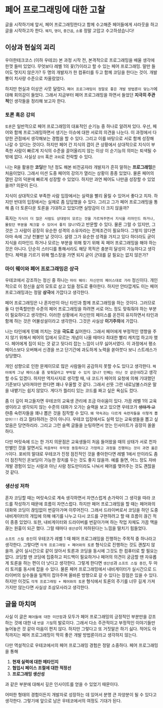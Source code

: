 # 페어 프로그래밍에 대한 고찰

글을 시작하기에 앞서, 페어 프로그래밍한다고 함께 수고해준 페어들에게 샤라웃을 하고 글을 시작하고자 한다.
`웨지`, `영이`, `중간곰`, `소롱` 정말 고맙고 수고하셨습니다!

## 이상과 현실의 괴리
우아한테크코스 (이하 우테코) 본 과정 시작 전, 본격적으로 프로그래밍을 배울 생각에 한껏 들떠 있었다.
무엇보다 레벨 1의 꽃(?)이라고 할 수 있는 페어 프로그래밍. 말만 들어도 멋지지 않은가?
두 명의 개발자가 한 컴퓨터를 두고 함께 코딩을 한다는 것이. 개발뽕이 치사량 수준으로 차올랐었다.

하지만 현실과 이상은 사뭇 달랐다.
`페어 프로그래밍이 정말로 좋은 개발 방법론이 맞는가`에 대해 회의감이 들었다.
그래서 지금부터 페어 프로그래밍을 하면서 들었던 **지극히 주관적**인 생각들을 정리해 보고자 한다. 

### 토론 혹은 강의

`토론`은 일반적으로 페어 프로그래밍의 대표적인 순기능 중 하나로 알려져 있다.
우선, 페어와 함께 프로그래밍하면서 생기는 이슈에 대한 서로의 의견을 나눈다. 이 과정에서 다양한 관점에서 생각해보는 경험을 할 수 있다.
그리고 이를 바탕으로 서로 함께 성장해 나갈 수 있다는 것이다.
하지만 페어 간 지식의 갭이 큰 상황에서 상대적으로 지식이 부족한 사람이 빠르게 지식의 수준을 끌어올리지 않는 이상 이 순기능의 의미는 퇴색될 수밖에 없다.
사실상 `강의` 혹은 `과외`로 전락할 수 있다.

나는 R을 활용한 **코딩**만 1년 정도 해본 비전공자라 개발자가 흔히 말하는 **프로그래밍**은 처음이었다.
그래서 미션 도중 페어의 강의가 열리는 상황이 종종 있었다.
물론 페어의 열띤 강의 덕분에 빠르게 성장할 수 있었다. 하지만 과연 페어도 나만큼 성장할 수 있었을까? 의문이 든다.

지식이 상대적으로 부족한 사람 입장에서는 실력을 빨리 올릴 수 있어서 좋다고 치자.
하지만 반대의 입장에서는 실제로 좀 답답했을 수 있다.
그리고 그가 페어 프로그래밍을 통해 좀 더 토론다운 토론을 기대하고 있었다면 실망감이 더 크지 않을까?

혹자는 `지식이 더 많은 사람도 상대방이 모르는 것을 가르쳐주면서 지식을 리마인드 하거나, 몰랐던 부분을 체크할 수 있어서 좋지 않나?`라고 반문할 수 있다.
물론 그럴 수 있지만, 그것은 그 사람이 굉장히 유순한 성격의 소유자라는 전제조건이 필요하다.
그렇지 않다면 아마 속에 그냥 천불만 날 것이다.
설령 그가 유순한 성격을 가지고 있다 하더라도 굳이 지식을 리마인드 하거나 모르는 부분을 위해 찾기 위해 꼭 페어 프로그래밍을 해야 하는 것은 아니다.
단순히 스터디를 통해서라도 해당 목적은 충분히 달성이 가능하다고 생각한다.
체력을 기르기 위해 헬스장을 가면 되지 굳이 군대를 갈 필요는 없지 않은가?

### 마이 웨이와 페어 프로그래밍은 상극

우테코에서 강조하는 정신 중 하나는 `마이 웨이: 자신만의 페이스대로 가라` 정신이다. 개인적으로 이 정신을 삶의 모토로 삼고 있을 정도로 좋아한다.
하지만 안타깝게도 이는 페어 프로그래밍과는 정말 **상극**에 가깝다고 생각한다.

페어 프로그래밍은 나 혼자만이 아닌 타인과 함께 프로그래밍을 하는 것이다.
그러므로 둘 다 만족할만한 수준의 페어 프로그래밍을 하려면 서로 어느 정도 맞춰줘야 하는 부분이 필요하다고 생각한다.
이러한 상황에서 자신만의 페이스를 온전히 유지하면서 타인과 함께 하는 것은 어불성설이라고 생각한다.
그것은 사실상 **이기주의**에 가깝다.

나는 타인에게 민폐 끼치는 것을 **극도로** 싫어한다.
그래서 페어에게 부정적인 영향을 주지 않기 위해서 페어의 입에서 모르는 개념이 나올 때마다 최대한 빨리 캐치업 하고자 했다.
페어에게 짐이 되는 것 같고 뒷다리 잡는 느낌이 너무 싫어서였다.
이 과정에서 평소 페이스보다 오버해서 신경을 쓰고 단기간에 과도하게 노력을 쏟아붓다 보니 스트레스가 상당했다.

개인 성향으로 인한 문제이므로 많은 사람들이 공감하지 못할 수도 있다고 생각한다.
`페어에게 그냥 페이스를 좀 맞춰달라고 부탁할 수 있지 않나? 민폐는 아닌 것 같은데`라고 생각할 수도 있겠다.
하지만 역지사지로 생각할 때, 내 코드가 페어의 요청에 의해 기대했던 기준보다 낮아져야만 한다면 꽤나 우울할 것 같다.
그래서 선뜻 그런 내로남불스러운 말을 내뱉기는 쉽지 않았다. 게다가 퀄리티 있는 코드를 짜고 싶은 욕심도 컸다.

좀 더 깊이 파고들자면 우테코의 교육생 관리에 조금 아쉬움이 있다.
가끔 레벨 1의 교육생이라고 생각되지 않는 수준의 대화가 오가는 슬랙을 보고 있으면 우테코가 ~~생태계 교란종~~ 숙련자들을 꽤나 뽑은 것을 짐작할 수 있다.
`왜 약속과는 다르게 숙련자들을 이렇게 뽑았어!!!` 라고 질타하려는 것이 아니다.
우테코 입장에서도 실력 있는 교육생들을 뽑고 싶었음은 당연하리라.
그리고 그런 슬랙 글들을 눈팅하면서 얻는 인사이트가 굉장히 쏠쏠하다.

다만 머릿속에 드는 한 가지 의문점은 교육생들이 처음 들어왔을 때의 상태가 서로 천차만별인 것을 알면서도 `처음부터 무작정 동등하다고 가정하고 과정을 진행하는 것이 과연 옳은가`이다.
포비의 말대로 우테코가 진정 점진적인 것을 좋아한다면 레벨 1에서 만이라도 좀 더 점진적인 온보딩이 가능한 장치를 두는 것도 좋지 않을까.
예를 들면, 어느 정도 자바 개발 경험이 있는 사람과 아닌 사람 정도만이라도 나눠서 페어를 맺어주는 것도 괜찮을 것 같다.

### 생산성 저하

혼자 코딩할 때는 머릿속으로 계속 생각하면서 자연스럽게 손가락이 그 생각을 따라 코드를 작성하기 때문에 흐름이 자연스럽다.
하지만 페어 프로그래밍을 할 때는 페어와의 대화와 코딩이 끊임없이 번갈아가며 이루어진다.
그래서 드라이버로서 코딩을 하던 도중 내비게이터의 개입에 의해 얘기를 나누고 다시 코드를 구현하려고 할 때 흐름이 끊긴 적이 종종 있었다.
또한, 내비게이터와 드라이버를 번갈아가며 하는 작업 자체도 가끔 맥을 끊는 원흉이 되곤 했다.
그럴 때마다 `생산성`이 저하된다는 느낌을 떨치기 힘들었다.

`소프트 스킬 증진`이 우테코가 레벨 1 때 페어 프로그래밍을 진행하는 주목적 중 하나라고 생각한다.
그렇다면 `각개 프로그래밍 + 페어와의 토론` 형식으로 진행하는 것도 괜찮지 않을까.
굳이 실시간으로 같이 앉아서 토론과 코딩을 동시에 그것도 한 컴퓨터로 할 필요는 없다.
코딩할 땐 코딩에 집중하고 피드백이 필요하거나 페어의 의견이 궁금할 땐 자유롭게 토론을 하는 편이 더 낫다고 생각한다.
그렇게 한다면 `생산성`과 `소프트 스킬 증진`, 두 마리 토끼를 동시에 잡을 수 있다.
물론 페어 프로그래밍에서 내비게이터가 실시간으로 드라이버의 실수들을 일찍이 잡아주며 올바른 방향으로 갈 수 있다는 장점은 있을 수 있다.
하지만 이것도 `각개 프로그래밍 + 페어와의 토론` 형식에서 토론의 주기를 너무 길게 가져가지만 않는다면 사실상 조삼모사라고 생각한다.

## 글을 마치며

사실 이 글은 `페어들에 대한 미안함`과 모두가 페어 프로그래밍의 긍정적인 부분만을 강조하는 것에 대한 내 `반골 기질`의 발로이다.
그래서 다소 주관적이고 부정적인 이야기들만 늘어놓은 것 같아 마음이 편치 않다. 
하지만 그렇다고 또 거짓말은 하기 싫다. 적어도 아직까지는 페어 프로그래밍이 딱히 좋은 개발 방법론이라고 생각하지 않는다. 

다만 역설적으로 우테코에서의 페어 프로그래밍 경험은 정말 소중하다.
페어 프로그래밍을 통해

1. **현재 실력에 대한 메타인지**
2. **협업시 페이스 조절에 대한 적정선**
3. **프로그래밍 생산성**

과 같은 부분에 대해서 깊은 인사이트를 얻을 수 있었기 때문이다.

어떠한 형태의 경험이든지 개발자로 성장하는 데 있어서 분명 큰 자양분이 될 수 있다고 생각한다.
그렇기에 앞으로 남은 우테코에서의 여정도 기대가 된다.